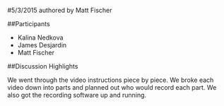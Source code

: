 #5/3/2015
authored by Matt Fischer

##Participants
+ Kalina Nedkova
+ James Desjardin
+ Matt Fischer

##Discussion Highlights

We went through the video instructions piece by piece. We broke each video down into parts and planned out who would record each part. We also got the recording software up and running.
